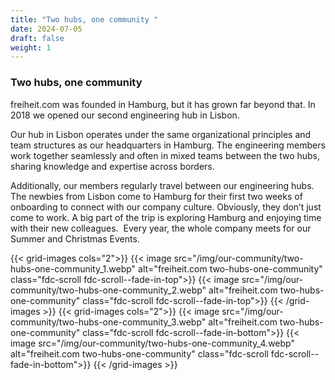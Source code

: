 ```yaml
---
title: "Two hubs, one community "
date: 2024-07-05
draft: false
weight: 1
---
```


### Two hubs, one community

freiheit.com was founded in Hamburg, but it has grown far beyond that. In 2018 we opened our second engineering hub in Lisbon. 

Our hub in Lisbon operates under the same organizational principles and team structures as our headquarters in Hamburg. The engineering members work together seamlessly and often in mixed teams between the two hubs, sharing knowledge and expertise across borders. 

Additionally, our members regularly travel between our engineering hubs. The newbies from Lisbon come to Hamburg for their first two weeks of onboarding to connect with our company culture. Obviously, they don’t just come to work. A big part of the trip is exploring Hamburg and enjoying time with their new colleagues.  Every year, the whole company meets for our Summer and Christmas Events.


{{< grid-images cols="2">}}
    {{< image src="/img/our-community/two-hubs-one-community_1.webp" alt="freiheit.com two-hubs-one-community" class="fdc-scroll fdc-scroll--fade-in-top">}}
    {{< image src="/img/our-community/two-hubs-one-community_2.webp" alt="freiheit.com two-hubs-one-community" class="fdc-scroll fdc-scroll--fade-in-top">}}
{{< /grid-images >}}
{{< grid-images cols="2">}}
    {{< image src="/img/our-community/two-hubs-one-community_3.webp" alt="freiheit.com two-hubs-one-community" class="fdc-scroll fdc-scroll--fade-in-bottom">}}
    {{< image src="/img/our-community/two-hubs-one-community_4.webp" alt="freiheit.com two-hubs-one-community" class="fdc-scroll fdc-scroll--fade-in-bottom">}}
{{< /grid-images >}}
